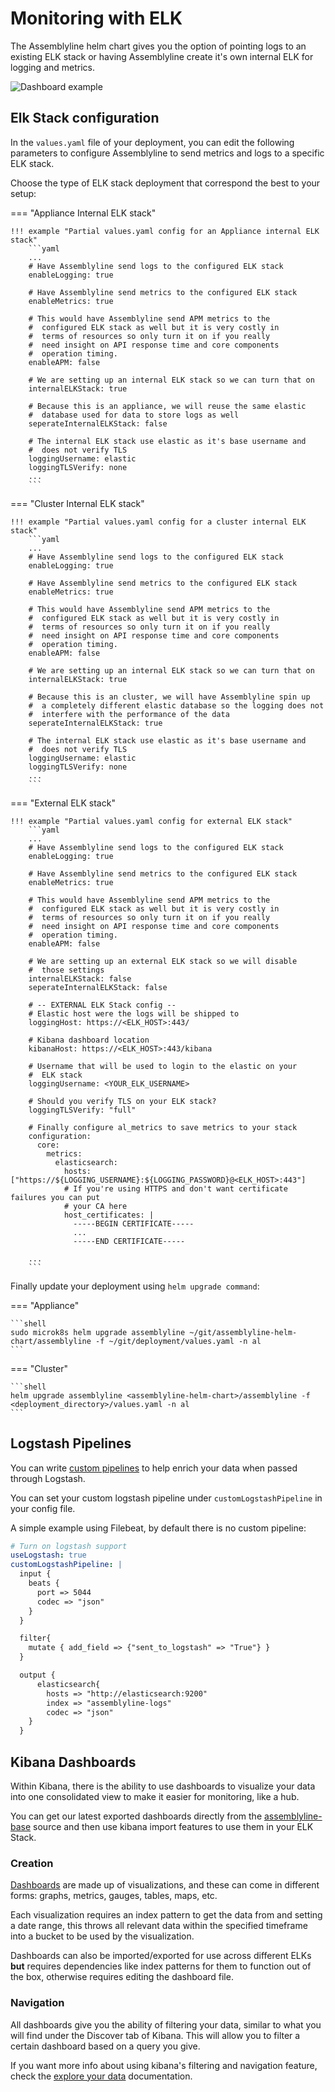 # Monitoring with ELK

The Assemblyline helm chart gives you the option of pointing logs to an existing ELK stack or having Assemblyline create it's own internal ELK for logging and metrics.

![Dashboard example](./images/dashboard-example.png)

## Elk Stack configuration

In the `values.yaml` file of your deployment, you can edit the following parameters to configure Assemblyline to send metrics and logs to a specific ELK stack. 

Choose the type of ELK stack deployment that correspond the best to your setup: 

=== "Appliance Internal ELK stack"

    !!! example "Partial values.yaml config for an Appliance internal ELK stack"
        ```yaml
        ...
        # Have Assemblyline send logs to the configured ELK stack
        enableLogging: true

        # Have Assemblyline send metrics to the configured ELK stack
        enableMetrics: true

        # This would have Assemblyline send APM metrics to the
        #  configured ELK stack as well but it is very costly in 
        #  terms of resources so only turn it on if you really
        #  need insight on API response time and core components
        #  operation timing.
        enableAPM: false

        # We are setting up an internal ELK stack so we can turn that on
        internalELKStack: true
        
        # Because this is an appliance, we will reuse the same elastic
        #  database used for data to store logs as well
        seperateInternalELKStack: false

        # The internal ELK stack use elastic as it's base username and
        #  does not verify TLS
        loggingUsername: elastic
        loggingTLSVerify: none
        ...
        ```

=== "Cluster Internal ELK stack" 

    !!! example "Partial values.yaml config for a cluster internal ELK stack"
        ```yaml
        ...
        # Have Assemblyline send logs to the configured ELK stack
        enableLogging: true

        # Have Assemblyline send metrics to the configured ELK stack
        enableMetrics: true

        # This would have Assemblyline send APM metrics to the
        #  configured ELK stack as well but it is very costly in 
        #  terms of resources so only turn it on if you really
        #  need insight on API response time and core components
        #  operation timing.
        enableAPM: false

        # We are setting up an internal ELK stack so we can turn that on
        internalELKStack: true
        
        # Because this is an cluster, we will have Assemblyline spin up 
        #  a completely different elastic database so the logging does not 
        #  interfere with the performance of the data
        seperateInternalELKStack: true

        # The internal ELK stack use elastic as it's base username and
        #  does not verify TLS
        loggingUsername: elastic
        loggingTLSVerify: none
        ...
        ```

=== "External ELK stack"

    !!! example "Partial values.yaml config for external ELK stack"
        ```yaml
        ...
        # Have Assemblyline send logs to the configured ELK stack
        enableLogging: true

        # Have Assemblyline send metrics to the configured ELK stack
        enableMetrics: true

        # This would have Assemblyline send APM metrics to the
        #  configured ELK stack as well but it is very costly in 
        #  terms of resources so only turn it on if you really
        #  need insight on API response time and core components
        #  operation timing.
        enableAPM: false

        # We are setting up an external ELK stack so we will disable 
        #  those settings
        internalELKStack: false
        seperateInternalELKStack: false

        # -- EXTERNAL ELK Stack config -- 
        # Elastic host were the logs will be shipped to
        loggingHost: https://<ELK_HOST>:443/

        # Kibana dashboard location
        kibanaHost: https://<ELK_HOST>:443/kibana

        # Username that will be used to login to the elastic on your 
        #  ELK stack
        loggingUsername: <YOUR_ELK_USERNAME>

        # Should you verify TLS on your ELK stack? 
        loggingTLSVerify: "full"

        # Finally configure al_metrics to save metrics to your stack
        configuration:
          core:
            metrics:
              elasticsearch:
                hosts: ["https://${LOGGING_USERNAME}:${LOGGING_PASSWORD}@<ELK_HOST>:443"]
                # If you're using HTTPS and don't want certificate failures you can put 
                # your CA here
                host_certificates: |
                  -----BEGIN CERTIFICATE-----
                  ...
                  -----END CERTIFICATE-----

        ...
        ```

Finally update your deployment using `helm upgrade command`:

=== "Appliance"

    ```shell
    sudo microk8s helm upgrade assemblyline ~/git/assemblyline-helm-chart/assemblyline -f ~/git/deployment/values.yaml -n al
    ```

=== "Cluster"

    ```shell
    helm upgrade assemblyline <assemblyline-helm-chart>/assemblyline -f <deployment_directory>/values.yaml -n al
    ```

## Logstash Pipelines
You can write [custom pipelines](https://www.elastic.co/guide/en/logstash/current/pipeline.html) to help enrich your data when passed through Logstash. 

You can set your custom logstash pipeline under `customLogstashPipeline` in your config file.

A simple example using Filebeat, by default there is no custom pipeline:
```yaml
# Turn on logstash support 
useLogstash: true
customLogstashPipeline: |
  input {
    beats {
      port => 5044
      codec => "json"
    }
  }

  filter{
    mutate { add_field => {"sent_to_logstash" => "True"} }
  }

  output {
      elasticsearch{
        hosts => "http://elasticsearch:9200"
        index => "assemblyline-logs"
        codec => "json" 
    }
  }
```

## Kibana Dashboards
Within Kibana, there is the ability to use dashboards to visualize your data into one consolidated view to make it easier for monitoring, like a hub.

You can get our latest exported dashboards directly from the [assemblyline-base](https://github.com/CybercentreCanada/assemblyline-base/tree/master/kibana) source and then use kibana import features to use them in your ELK Stack.

### Creation
[Dashboards](https://www.elastic.co/guide/en/kibana/current/dashboard.html) are made up of visualizations, and these can come in different forms: graphs, metrics, gauges, tables, maps, etc. 

Each visualization requires an index pattern to get the data from and setting a date range, this throws all relevant data within the specified timeframe into a bucket to be used by the visualization.

Dashboards can also be imported/exported for use across different ELKs **but** requires dependencies like index patterns for them to function out of the box, otherwise requires editing the dashboard file.

### Navigation
All dashboards give you the ability of filtering your data, similar to what you will find under the Discover tab of Kibana. This will allow you to filter a certain dashboard based on a query you give.

If you want more info about using kibana's filtering and navigation feature, check the [explore your data](https://www.elastic.co/guide/en/kibana/current/discover.html) documentation.